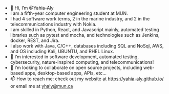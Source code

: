 - 👋 Hi, I’m @Yahia-Aly
- I am a fifth-year computer engineering student at MUN. 
- I had 4 software work terms, 2 in the marine industry, and 2 in the telecommunications industry with Nokia.
- I am skilled in Python, React, and Javascript mainly, automated testing libraries such as pytest and mocha, and technologies such as Jenkins, docker, REST, and Jira.
- I also work with Java, C/C++, databases including SQL and NoSql, AWS, and OS including Kali, UBUNTU, and RHEL Linux.
- 👀 I’m interested in software development, automated testing, cybersecurity, nature-inspired computing, and telecommunications!
- 💞️ I’m looking to collaborate on open source projects, including web-based apps, desktop-based apps, APIs, etc...
- 📫 How to reach me: check out my website at https://yahia-aly.github.io/ or email me at yhaly@mun.ca

<!---
Yahia-Aly/Yahia-Aly is a ✨ special ✨ repository because its `README.md` (this file) appears on your GitHub profile.
You can click the Preview link to take a look at your changes.
--->
